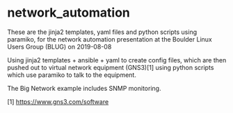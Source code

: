 # network_automation
These are the jinja2 templates, yaml files and python scripts using paramiko, for the network automation presentation
at the Boulder Linux Users Group (BLUG) on 2019-08-08

Using jinja2 templates + ansible + yaml to create config files, which are then pushed out to virtual 
network equipment (GNS3)[1] using python scripts which use paramiko to talk to the equipment.

The Big Network example includes SNMP monitoring.

[1] https://www.gns3.com/software

